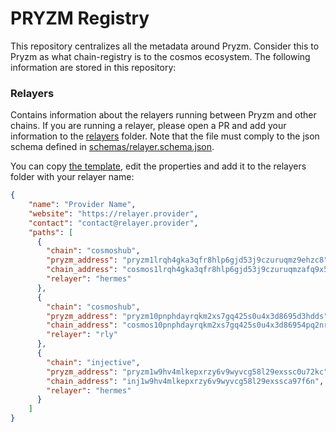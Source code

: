 # PRYZM Registry

This repository centralizes all the metadata around Pryzm. Consider this to Pryzm as what chain-registry is to the
cosmos ecosystem. The following information are stored in this repository:

### Relayers
Contains information about the relayers running between Pryzm and other chains. If you are running a relayer, please
open a PR and add your information to the [relayers](./relayers) folder. Note that the file must comply to the json
schema defined in [schemas/relayer.schema.json](./schemas/relayer.schema.json).

You can copy [the template](./relayers/_template.json), edit the properties and add it to the relayers folder with your
relayer name:
```json
{
    "name": "Provider Name",
    "website": "https://relayer.provider",
    "contact": "contact@relayer.provider",
    "paths": [
      {
        "chain": "cosmoshub",
        "pryzm_address": "pryzm1lrqh4gka3qfr8hlp6gjd53j9czuruqmz9ehzc8",
        "chain_address": "cosmos1lrqh4gka3qfr8hlp6gjd53j9czuruqmzafq9x5",
        "relayer": "hermes"
      },
      {
        "chain": "cosmoshub",
        "pryzm_address": "pryzm10pnphdayrqkm2xs7gq425s0u4x3d8695d3hdds",
        "chain_address": "cosmos10pnphdayrqkm2xs7gq425s0u4x3d86954pq2nr",
        "relayer": "rly"
      },
      {
        "chain": "injective",
        "pryzm_address": "pryzm1w9hv4mlkepxrzy6v9wyvcg58l29exssc0u72kc",
        "chain_address": "inj1w9hv4mlkepxrzy6v9wyvcg58l29exssca97f6n",
        "relayer": "hermes"
      }
    ]
}
```
